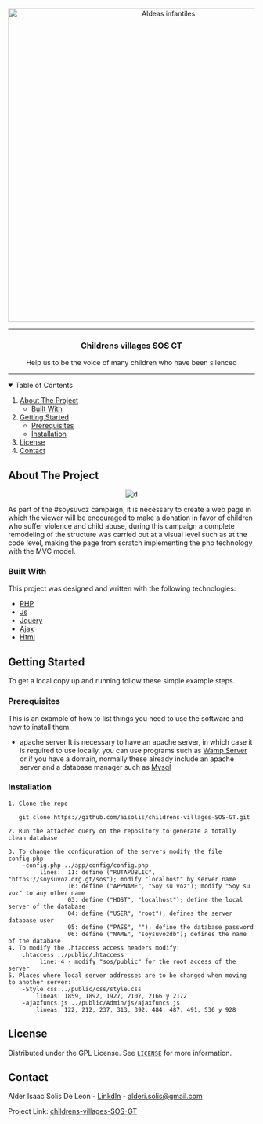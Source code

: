 <br />
<p align="center">
      <img src="https://ciprodeni.org/wp-content/uploads/2018/08/socias01.jpg" alt="Aldeas infantiles" border="0" width="639px">
    
<hr>
  <h3 align="center">Childrens villages SOS GT</h3>

  <p align="center">
    Help us to be the voice of many children who have been silenced
 <hr>

  </p>
</p>



<!-- TABLE OF CONTENTS -->
<details open="open">
  <summary>Table of Contents</summary>
  <ol>
    <li>
      <a href="#about-the-project">About The Project</a>
      <ul>
        <li><a href="#built-with">Built With</a></li>
      </ul>
    </li>
    <li>
      <a href="#getting-started">Getting Started</a>
      <ul>
        <li><a href="#prerequisites">Prerequisites</a></li>
        <li><a href="#installation">Installation</a></li>
      </ul>
    </li>
    <li><a href="#license">License</a></li>
    <li><a href="#contact">Contact</a></li>
  </ol>
</details>



<!-- ABOUT THE PROJECT -->
## About The Project

<div align="center"> 
     <img src="https://user-images.githubusercontent.com/85176356/123848254-c1249a80-d8d4-11eb-9ac8-97804390f340.png" alt="d" border="0">   
</div>

As part of the #soysuvoz campaign, it is necessary to create a web page in which the viewer will be encouraged to make a donation in favor of children who suffer violence and child abuse, during this campaign a complete remodeling of the structure was carried out at a visual level such as at the code level, making the page from scratch implementing the php technology with the MVC model.

### Built With

This project was designed and written with the following technologies:
* [PHP](https://www.php.net)
* [Js](https://www.javascript.com)
* [Jquery](https://jquery.com)
* [Ajax](https://api.jquery.com/jquery.ajax/)
* [Html](https://developer.mozilla.org/es/docs/Web/HTML)



<!-- GETTING STARTED -->
## Getting Started

To get a local copy up and running follow these simple example steps.

### Prerequisites

This is an example of how to list things you need to use the software and how to install them.
* apache server
  It is necessary to have an apache server, in which case it is required to use locally, you can use programs such as [Wamp Server](https://www.wampserver.com/en/) or if you have a domain, normally these already include an apache server and a database manager such as [Mysql](https://www.mysql.com)

### Installation
```
1. Clone the repo
   
   git clone https://github.com/aisolis/childrens-villages-SOS-GT.git
    
2. Run the attached query on the repository to generate a totally clean database

3. To change the configuration of the servers modify the file config.php
    -config.php ../app/config/config.php
         lines:  11: define ("RUTAPUBLIC", "https://soysuvoz.org.gt/sos"); modify "localhost" by server name
                 16: define ("APPNAME", "Soy su voz"); modify "Soy su voz" to any other name
                 03: define ("HOST", "localhost"); define the local server of the database
                 04: define ("USER", "root"); defines the server database user
                 05: define ("PASS", ""); define the database password
                 06: define ("NAME", "soysuvozdb"); defines the name of the database 
4. To modify the .htaccess access headers modify:
    .htaccess ../public/.htaccess
         line: 4 - modify "sos/public" for the root access of the server       
5. Places where local server addresses are to be changed when moving to another server:
    -Style.css ../public/css/style.css
        lineas: 1859, 1892, 1927, 2107, 2166 y 2172
    -ajaxfuncs.js ../public/Admin/js/ajaxfuncs.js
        lineas: 122, 212, 237, 313, 392, 484, 487, 491, 536 y 928
```
<!-- LICENSE -->
## License

Distributed under the GPL License. See [`LICENSE`](https://www.gnu.org/licenses/licenses.es.html#GPL) for more information.



<!-- CONTACT -->
## Contact

Alder Isaac Solis De Leon - [LinkdIn](https://www.linkedin.com/in/aisolis/) - alderi.solis@gmail.com

Project Link: [childrens-villages-SOS-GT](https://github.com/aisolis/childrens-villages-SOS-GT.git)
